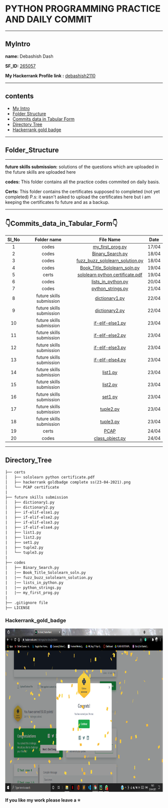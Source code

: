 # PYTHON PROGRAMMING PRACTICE AND DAILY COMMIT

-----
## MyIntro
**name:** Debashish Dash

**SF_ID:** [265057](https://futureskillsnasscom.edcast.com/@debasishdash98)

**My Hackerrank Profile link :** [debashish2110](https://www.hackerrank.com/debashish2110)

--------

## contents
  * [My Intro](#MyIntro)
  * [Folder Structure](#Folder_Structure)
  * [Commits data in Tabular Form](#Commits_data_in_Tabular_Form)
  * [Directory Tree](#Directory_Tree)
  * [Hackerrank gold badge](#Hackerrank_gold_badge)


-------

##  Folder_Structure

-----------------

**future skills submission:** solutions of the questions which are uploaded in the future skills are uploaded here

**codes:** This folder contains all the practice codes commited on daily basis.

**Certs:** This folder contains the certificates supposed to completed (not yet completed)
P.s: it wasn't asked to upload the certificates here but i am keeping the certificates fo future and as a backup.

---------

## 👇Commits_data_in_Tabular_Form👇

| Sl_No | Folder name | File Name | Date |
|:---:|:---:|:-----:|:---:|
| 1 | codes | [my_first_prog.py](https://github.com/debasish2110/265057_Dailycommits/blob/master/codes/my_first_prog.py) | 17/04 |
| 2 | codes | [Binary_Search.py](https://github.com/debasish2110/265057_Dailycommits/blob/master/codes/Binary_Search.py) | 18/04 |
| 3 | codes | [fuzz_buzz_sololearn_solution.py](https://github.com/debasish2110/265057_Dailycommits/blob/master/codes/fuzz_buzz_sololearn_solution.py) | 18/04 |
| 4 | codes | [Book_Title_Sololearn_soln.py](https://github.com/debasish2110/265057_Dailycommits/blob/master/codes/Book_Title_Sololearn_soln.py) | 19/04 |
| 5 | certs | [sololearn python certificate.pdf](https://github.com/debasish2110/265057_Dailycommits/blob/master/certs/sololearn%20python%20certificate.pdf) | 19/04 |
| 6 | codes | [lists_in_python.py](https://github.com/debasish2110/265057_Dailycommits/blob/master/codes/lists_in_python.py) | 20/04 |
| 7 | codes | [python_strings.py](https://github.com/debasish2110/265057_Dailycommits/blob/master/codes/python_strings.py) | 21/04 |
| 8 | future skills submission | [dictionary1.py](https://github.com/debasish2110/265057_Dailycommits/blob/master/future%20skills%20submission/dictionary1.py) | 22/04 |
| 9 | future skills submission | [dictionary2.py](https://github.com/debasish2110/265057_Dailycommits/blob/master/future%20skills%20submission/dictionary2.py) | 22/04 |
| 10 | future skills submission | [if-elif-else1.py](https://github.com/debasish2110/265057_Dailycommits/blob/master/future%20skills%20submission/if-elif-else1.py) | 23/04 |
| 11 | future skills submission | [if-elif-else2.py](https://github.com/debasish2110/265057_Dailycommits/blob/master/future%20skills%20submission/if-elif-else2.py) | 23/04 |
| 12 | future skills submission | [if-elif-else3.py](https://github.com/debasish2110/265057_Dailycommits/blob/master/future%20skills%20submission/if-elif-else3.py) | 23/04 |
| 13 | future skills submission | [if-elif-else4.py](https://github.com/debasish2110/265057_Dailycommits/blob/master/future%20skills%20submission/if-elif-else4.py) | 23/04 |
| 14 | future skills submission | [list1.py](https://github.com/debasish2110/265057_Dailycommits/blob/master/future%20skills%20submission/List1.py) | 23/04 |
| 15 | future skills submission | [list2.py](https://github.com/debasish2110/265057_Dailycommits/blob/master/future%20skills%20submission/list2.py) | 23/04 |
| 16 | future skills submission | [set1,py](https://github.com/debasish2110/265057_Dailycommits/blob/master/future%20skills%20submission/set1.py) | 23/04 |
| 17 | future skills submission | [tuple2.py](https://github.com/debasish2110/265057_Dailycommits/blob/master/future%20skills%20submission/tuple2.py) | 23/04 |
| 18 | future skills submission | [tuple3.py](https://github.com/debasish2110/265057_Dailycommits/blob/master/future%20skills%20submission/tuple3.py) | 23/04 |
| 19 | certs | [PCAP](https://github.com/debasish2110/265057_Dailycommits/blob/master/certs/sololearn%20python%20certificate.pdf) | 24/04|
| 20 | codes | [class_object.py](https://github.com/debasish2110/265057_Dailycommits/blob/master/codes/class_object.py) | 24/04 |

------------------------------------------------------------------------------------------------------------------------------------------------------------

## Directory_Tree

```
├── certs 
│   ├── sololearn python certificate.pdf  
│   ├── hackerrank goldbadge complete ss(23-04-2021).png
│   └── PCAP certificate
| 
├── future skills submission
│   ├── dictionary1.py
│   ├── dictionary2.py
|   ├── if-elif-else1.py
|   ├── if-elif-else2.py
|   ├── if-elif-else3.py
|   ├── if-elif-else4.py
|   ├── list1.py
|   ├── list2.py
|   ├── set1.py
|   ├── tuple2.py
│   └── tuple3.py
|
├── codes
│   ├── Binary_Search.py
|   |── Book_Title_Sololearn_soln.py
|   |── fuzz_buzz_sololearn_solution.py
|   |── lists_in_python.py
|   |── python_strings.py
|   |── my_first_prog.py
|
├── .gitignore file
├── LICENSE

```
### Hackerrank_gold_badge

<img src="https://github.com/debasish2110/265057_Dailycommits/blob/master/certs/hackerrank%20goldbadge%20complete%20ss(23-04-2021).png" width="1080" height="520">

**If you like my work please leave a :star:**